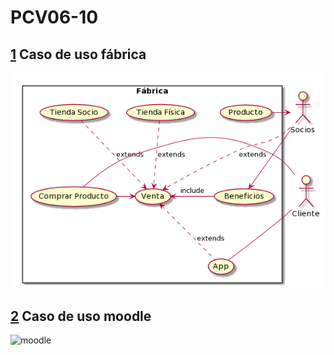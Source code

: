 # PCV06-10

## [1](fabrica.puml) Caso de uso fábrica

![Fabrica](https://github.com/sarosilla/CasosUso/blob/master/fabrica1.png)

## [2](moodle.puml) Caso de uso moodle 

![moodle](http://www.plantuml.com/plantuml/png/XP5DJiCm48NtFiKiqqLx00kXLbsmgiI22upiARBaUAAnHo0Gf-88N0oR408XLNUZvDFxUTxdWbAqZyOUelQ9hR7tmcVABDO8kOBfCHASc7saLzCTXT05Jk1KCczCToSwS6u7vH8-tXCKwZ5lRdQUdz8EkYEdGYdu2e6bvthxVp1yqzq32k4gw326St1VvbJzvfYmlLt4-lktALTaORc2m5Hc8NunmyJ3JzbnnBd02dB28i5fHDSqPt9w0DZgqB8St6W3GjNs1NqBlVgrQklmU-ahuBZoikO5H_DczZMUzl4J)
